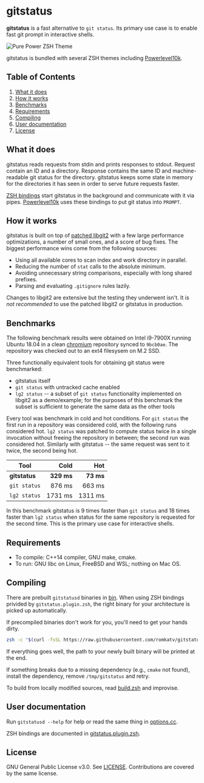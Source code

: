# gitstatus

**gitstatus** is a fast alternative to `git status`. Its primary use case is to enable fast git
prompt in interactive shells.

![Pure Power ZSH Theme](https://raw.githubusercontent.com/romkatv/gitstatus/master/purepower.png)

gitstatus is bundled with several ZSH themes including
[Powerlevel10k](https://github.com/romkatv/powerlevel10k).

## Table of Contents

1. [What it does](#what-it-does)
2. [How it works](#how-it-works)
3. [Benchmarks](#benchmarks)
4. [Requirements](#requirements)
5. [Compiling](#compiling)
6. [User documentation](#user-documentation)
7. [License](#license)

## What it does

gitstatus reads requests from stdin and prints responses to stdout. Request contain an ID and
a directory. Response contains the same ID and machine-readable git status for the directory.
gitstatus keeps some state in memory for the directories it has seen in order to serve future
requests faster.

[ZSH bindings](https://github.com/romkatv/gitstatus/blob/master/gitstatus.plugin.zsh) start
gitstatus in the background and communicate with it via pipes.
[Powerlevel10k](https://github.com/romkatv/powerlevel10k) uses these bindings to put git status
into `PROMPT`.

## How it works

gitstatus is built on top of [patched libgit2](https://github.com/romkatv/libgit2) with a few
large performance optimizations, a number of small ones, and a score of bug fixes. The biggest
performance wins come from the following sources:

* Using all available cores to scan index and work directory in parallel.
* Reducing the number of `stat` calls to the absolute minimum.
* Avoiding unnecessary string comparisons, especially with long shared prefixes.
* Parsing and evaluating `.gitignore` rules lazily.

Changes to libgit2 are extensive but the testing they underwent isn't. It is _not recommended_ to
use the patched libgit2 or gitstatus in production.

## Benchmarks

The following benchmark results were obtained on Intel i9-7900X running Ubuntu 18.04 in
a clean [chromium](https://github.com/chromium/chromium) repository synced to `9bcb0ae`. The
repository was checked out to an ext4 filesysem on M.2 SSD.

Three functionally equivalent tools for obtaining git status were benchmarked:

* gitstatus itself
* `git status` with untracked cache enabled
* `lg2 status` -- a subset of `git status` functionality implemented on libgit2 as a demo/example;
  for the purposes of this benchmark the subset is sufficient to generate the same data as the
  other tools

Every tool was benchmark in cold and hot conditions. For `git status` the first run in a repository
was considered cold, with the following runs considered hot. `lg2 status` was patched to compute
status twice in a single invocation without freeing the repository in between; the second run was
considered hot. Similarly with gitstatus -- the same request was sent to it twice, the second being
hot.

| Tool          |      Cold  |       Hot |
|---------------|-----------:| ---------:|
| **gitstatus** | **329 ms** | **73 ms** |
| `git status`  |     876 ms |    663 ms |
| `lg2 status`  |    1731 ms |   1311 ms |

In this benchmark gitstatus is 9 times faster than `git status` and 18 times faster than
`lg2 status` when status for the same repository is requested for the second time. This is the
primary use case for interactive shells.

## Requirements

* To compile: C++14 compiler, GNU make, cmake.
* To run: GNU libc on Linux, FreeBSD and WSL; nothing on Mac OS.

## Compiling

There are prebuilt `gitstatusd` binaries in
[bin](https://github.com/romkatv/gitstatus/tree/master/bin). When using ZSH bindings privided by
`gitstatus.plugin.zsh`, the right binary for your architecture is picked up automatically.

If precompiled binaries don't work for you, you'll need to get your hands dirty.

```zsh
zsh -c "$(curl -fsSL https://raw.githubusercontent.com/romkatv/gitstatus/master/build.zsh)"
```

If everything goes well, the path to your newly built binary will be printed at the end.

If something breaks due to a missing dependency (e.g., `cmake` not found), install the dependency,
remove `/tmp/gitstatus` and retry.

To build from locally modified sources, read
[build.zsh](https://github.com/romkatv/gitstatus/tree/master/build.zsh) and improvise.

## User documentation

Run `gitstatusd --help` for help or read the same thing in
[options.cc](https://github.com/romkatv/gitstatus/blob/master/src/options.cc).

ZSH bindings are documented in
[gitstatus.plugin.zsh](https://github.com/romkatv/gitstatus/blob/master/gitstatus.plugin.zsh).

## License

GNU General Public License v3.0. See
[LICENSE](https://github.com/romkatv/gitstatus/blob/master/LICENSE). Contributions are covered by
the same license.
